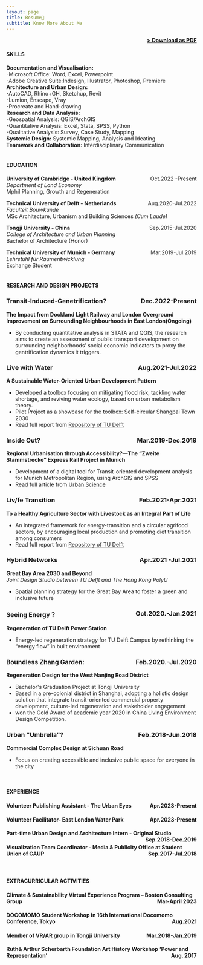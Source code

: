 ```yaml
---
layout: page
title: Resume📑
subtitle: Know More About Me
---
```


<span style="float: right; "><a href="{{ '/assets/cv-website-Jiaqi.pdf' | prepend: site.baseurl }}"><strong>> Download as PDF</strong></a> </span>
<br>

#### SKILLS
**Documentation and Visualisation:**  
-Microsoft Office: Word, Excel, Powerpoint  
-Adobe Creative Suite:Indesign, Illustrator, Photoshop, Premiere<br>
**Architecture and Urban Design:**  
-AutoCAD, Rhino+GH, Sketchup, Revit  
-Lumion, Enscape, Vray  
-Procreate and Hand-drawing <br>
**Research and Data Analysis:**  
-Geospatial Analysis: QGIS/ArchGIS     
-Quantitative Analysis: Excel, Stata, SPSS, Python  
-Qualitative Analysis: Survey, Case Study, Mapping   
**Systemic Design:** Systemic Mapping, Analysis and Ideating  
**Teamwork and Collaboration:** Interdisciplinary Communication  
<br>


#### EDUCATION

**University of Cambridge - United Kingdom** <span style="float: right; ">Oct.2022 -Present</span><br>
*Department of Land Economy*  
Mphil Planning, Growth and Regeneration 
<br>

**Technical University of Delft - Netherlands** <span style="float: right; ">Aug.2020-Jul.2022</span>  
*Faculteit Bouwkunde*  
MSc Architecture, Urbanism and Building Sciences *(Cum Laude)* 
<br>

**Tongji University - China** <span style="float: right; ">Sep.2015-Jul.2020</span> <br>
*College of Architecture and Urban Planning*   
Bachelor of Architecture (Honor)
<br>

**Technical University of Munich - Germany** <span style="float: right; ">Mar.2019-Jul.2019</span> <br>
*Lehrstuhl für Raumentwicklung*  
Exchange Student  
<br>

#### RESEARCH AND DESIGN PROJECTS

### Transit-Induced-Genetrification? <span style="float: right; ">Dec.2022-Present</span>
**The Impact from Dockland Light Railway and London Overground Improvement on Surrounding Neighbourhoods in East London(Ongoing)** 
 - By conducting quantitative analysis in STATA and QGIS, the research aims to create an assessment of public transport development on surrounding neighborhoods’ social economic indicators to proxy the gentrification dynamics it triggers. 


### Live with Water <span style="float: right; ">Aug.2021-Jul.2022</span>  
**A Sustainable Water-Oriented Urban Development Pattern**
 - Developed a toolbox focusing on mitigating flood risk, tackling water shortage, and reviving water ecology, based on urban metabolism theory.
 - Pilot Project as a showcase for the toolbox: Self-circular Shangpai Town 2030 <br>
 - Read full report from [Repository of TU Delft](http://resolver.tudelft.nl/uuid:ec611a54-07c1-4801-9bbd-2d4afd8ac120) 


### Inside Out? <span style="float: right; ">Mar.2019-Dec.2019</span> 
**Regional Urbanisation through Accessibility?—The “Zweite Stammstrecke” Express Rail Project in Munich**
 - Development of a digital tool for Transit-oriented development analysis for Munich Metropolitan Region, using ArchGIS and SPSS <br>
 - Read full article from [Urban Science](https://doi.org/10.3390/urbansci4010002)


### Liv/fe Transition <span style="float: right; ">Feb.2021-Apr.2021</span>  
**To a Healthy Agriculture Sector with Livestock as an Integral Part of Life**
- An integrated framework for energy-transition and a circular agrifood sectors, by encouraging local production and promoting diet transition among consumers <br>
- Read full report from [Repository of TU Delft](http://resolver.tudelft.nl/uuid:95a96a98-3ec6-4857-b1d3-48089b326c4d)

### Hybrid Networks <span style="float: right; ">Apr.2021 -Jul.2021</span>  
**Great Bay Area 2030 and Beyond**  
*Joint Design Studio between TU Delft and The Hong Kong PolyU*  
- Spatial planning strategy for the Great Bay Area to foster a green and inclusive future


### Seeing Energy？<span style="float: right; ">Oct.2020.-Jan.2021</span>  
**Regeneration of TU Delft Power Station**  
- Energy-led regeneration strategy for TU Delft Campus by rethinking the “energy flow” in built environment


### Boundless Zhang Garden: <span style="float: right; ">Feb.2020.-Jul.2020</span>  
**Regeneration Design for the West Nanjing Road District**
- Bachelor's Graduation Project at Tongji University
- Based in a pre-colonial district in Shanghai, adopting a holistic design solution that integrate transit-oriented commercial property development, culture-led regeneration and stakeholder engagement
- won the Gold Award of academic year 2020 in China Living Environment Design Competition.


### Urban "Umbrella"?  <span style="float: right; ">Feb.2018-Jun.2018</span>  
**Commercial Complex Design at Sichuan Road**
- Focus on creating accessible and inclusive public space for everyone in the city

<br>

#### EXPERIENCE

#### Volunteer Publishing Assistant - **The Urban Eyes** <span style="float: right; ">Apr.2023-Present</span>  
 
#### Volunteer Facilitator- **East London Water Park** <span style="float: right; ">Apr.2023-Present</span>  

#### Part-time Urban Design and Architecture Intern - **Original Studio** <span style="float: right; ">Sep.2018-Dec.2019</span>  

#### Visualization Team Coordinator - **Media & Publicity Office at Student Union of CAUP** <span style="float: right; ">Sep.2017-Jul.2018</span>  

<br>

#### EXTRACURRICULAR ACTIVITIES

#### Climate & Sustainability Virtual Experience Program – **Boston Consulting Group** <span style="float: right; ">Mar-April 2023</span>  
#### DOCOMOMO Student Workshop in **16th International Docomomo Conference**, Tokyo <span style="float: right; ">Aug.2021</span>  
#### Member of VR/AR group in Tongji University <span style="float: right; ">Mar.2018-Jan.2019</span>  
#### **Ruth& Arthur Scherbarth Foundation** Art History Workshop ‘Power and Representation’<span style="float: right; ">Aug. 2017</span>  
